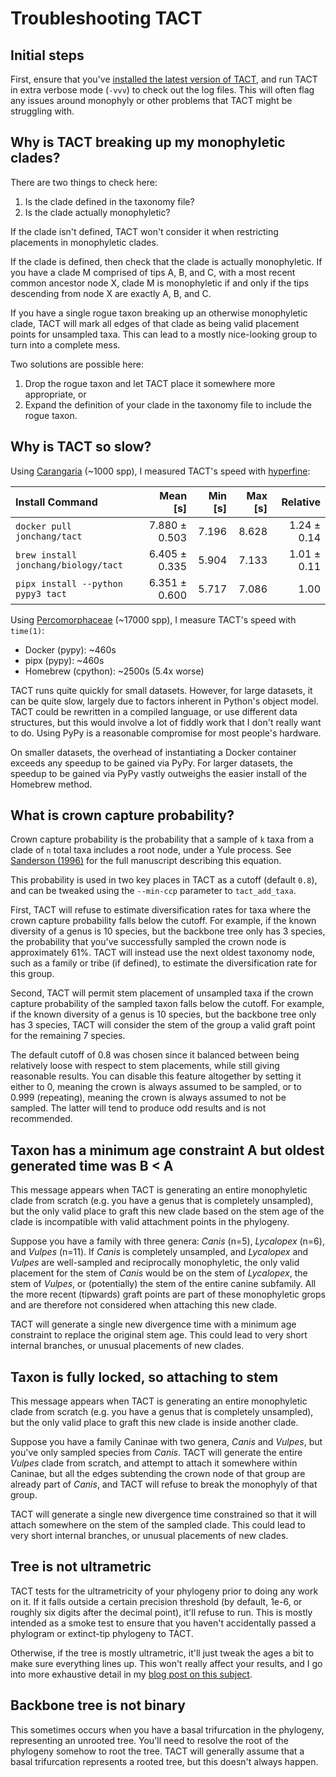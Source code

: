 # Troubleshooting TACT

## Initial steps

First, ensure that you've [installed the latest version of TACT](install.md), and run TACT in extra verbose mode (`-vvv`) to check out the log files. This will often flag any issues around monophyly or other problems that TACT might be struggling with.

## Why is TACT breaking up my monophyletic clades?

There are two things to check here:

1. Is the clade defined in the taxonomy file?
2. Is the clade actually monophyletic?

If the clade isn't defined, TACT won't consider it when restricting placements in monophyletic clades.

If the clade is defined, then check that the clade is actually monophyletic. If you have a clade M comprised of tips A, B, and C, with a most recent common ancestor node X, clade M is monophyletic if and only if the tips descending from node X are exactly A, B, and C.

If you have a single rogue taxon breaking up an otherwise monophyletic clade, TACT will mark all edges of that clade as being valid placement points for unsampled taxa. This can lead to a mostly nice-looking group to turn into a complete mess.

Two solutions are possible here:

1. Drop the rogue taxon and let TACT place it somewhere more appropriate, or
2. Expand the definition of your clade in the taxonomy file to include the rogue taxon.

## Why is TACT so slow?

Using [Carangaria](https://fishtreeoflife.org/taxonomy/series/Carangaria/) (~1000 spp), I measured TACT's speed with [hyperfine](https://github.com/sharkdp/hyperfine):

| Install Command | Mean [s] | Min [s] | Max [s] | Relative |
|:---|---:|---:|---:|---:|
| `docker pull jonchang/tact` | 7.880 ± 0.503 | 7.196 | 8.628 | 1.24 ± 0.14 |
| `brew install jonchang/biology/tact` | 6.405 ± 0.335 | 5.904 | 7.133 | 1.01 ± 0.11 |
| `pipx install --python pypy3 tact` | 6.351 ± 0.600 | 5.717 | 7.086 | 1.00 |

Using [Percomorphaceae](https://fishtreeoflife.org/taxonomy/subdivision/Percomorphaceae/) (~17000 spp), I measure TACT's speed with `time(1)`:

* Docker (pypy): ~460s
* pipx (pypy): ~460s
* Homebrew (cpython): ~2500s (5.4x worse)

TACT runs quite quickly for small datasets. However, for large datasets, it can be quite slow, largely due to factors inherent in Python's object model. TACT could be rewritten in a compiled language, or use different data structures, but this would involve a lot of fiddly work that I don't really want to do. Using PyPy is a reasonable compromise for most people's hardware.

On smaller datasets, the overhead of instantiating a Docker container exceeds any speedup to be gained via PyPy. For larger datasets, the speedup to be gained via PyPy vastly outweighs the easier install of the Homebrew method.

## What is crown capture probability?

Crown capture probability is the probability that a sample of `k` taxa from a clade of `n` total taxa includes a root node, under a Yule process. See [Sanderson (1996)](https://doi.org/10.1093/sysbio/45.2.168) for the full manuscript describing this equation.

This probability is used in two key places in TACT as a cutoff (default `0.8`), and can be tweaked using the `--min-ccp` parameter to `tact_add_taxa`.

First, TACT will refuse to estimate diversification rates for taxa where the crown capture probability falls below the cutoff. For example, if the known diversity of a genus is 10 species, but the backbone tree only has 3 species, the probability that you've successfully sampled the crown node is approximately 61%. TACT will instead use the next oldest taxonomy node, such as a family or tribe (if defined), to estimate the diversification rate for this group.

Second, TACT will permit stem placement of unsampled taxa if the crown capture probability of the sampled taxon falls below the cutoff. For example, if the known diversity of a genus is 10 species, but the backbone tree only has 3 species, TACT will consider the stem of the group a valid graft point for the remaining 7 species.

The default cutoff of 0.8 was chosen since it balanced between being relatively loose with respect to stem placements, while still giving reasonable results. You can disable this feature altogether by setting it either to 0, meaning the crown is always assumed to be sampled, or to 0.999 (repeating), meaning the crown is always assumed to not be sampled. The latter will tend to produce odd results and is not recommended.

## Taxon has a minimum age constraint A but oldest generated time was B < A

This message appears when TACT is generating an entire monophyletic clade from scratch (e.g. you have a genus that is completely unsampled), but the only valid place to graft this new clade based on the stem age of the clade is incompatible with valid attachment points in the phylogeny.

Suppose you have a family with three genera: _Canis_ (n=5), _Lycalopex_ (n=6), and _Vulpes_ (n=11). If _Canis_ is completely unsampled, and _Lycalopex_ and _Vulpes_ are well-sampled and reciprocally monophyletic, the only valid placement for the stem of _Canis_ would be on the stem of _Lycalopex_, the stem of _Vulpes_, or (potentially) the stem of the entire canine subfamily. All the more recent (tipwards) graft points are part of these monophyletic grops and are therefore not considered when attaching this new clade.

TACT will generate a single new divergence time with a minimum age constraint to replace the original stem age. This could lead to very short internal branches, or unusual placements of new clades.

## Taxon is fully locked, so attaching to stem

This message appears when TACT is generating an entire monophyletic clade from scratch (e.g. you have a genus that is completely unsampled), but the only valid place to graft this new clade is inside another clade.

Suppose you have a family Caninae with two genera, _Canis_ and _Vulpes_, but you've only sampled species from _Canis_. TACT will generate the entire _Vulpes_ clade from scratch, and attempt to attach it somewhere within Caninae, but all the edges subtending the crown node of that group are already part of _Canis_, and TACT will refuse to break the monophyly of that group.

TACT will generate a single new divergence time constrained so that it will attach somewhere on the stem of the sampled clade. This could lead to very short internal branches, or unusual placements of new clades.

## Tree is not ultrametric

TACT tests for the ultrametricity of your phylogeny prior to doing any work on it. If it falls outside a certain precision threshold (by default, 1e-6, or roughly six digits after the decimal point), it'll refuse to run. This is mostly intended as a smoke test to ensure that you haven't accidentally passed a phylogram or extinct-tip phylogeny to TACT.

Otherwise, if the tree is mostly ultrametric, it'll just tweak the ages a bit to make sure everything lines up. This won't really affect your results, and I go into more exhaustive detail in my [blog post on this subject](https://jonathanchang.org/blog/three-ways-to-check-and-fix-ultrametric-phylogenies/).

## Backbone tree is not binary

This sometimes occurs when you have a basal trifurcation in the phylogeny, representing an unrooted tree. You'll need to resolve the root of the phylogeny somehow to root the tree. TACT will generally assume that a basal trifurcation represents a rooted tree, but this doesn't always happen.

